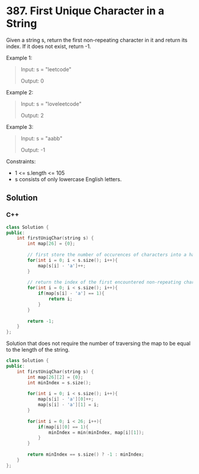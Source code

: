 # 387. First Unique Character in a String

Given a string s, return the first non-repeating character in it and return its index. If it does not exist, return -1. 

Example 1:

> Input: s = "leetcode"
> 
> Output: 0

Example 2:

> Input: s = "loveleetcode"
> 
> Output: 2

Example 3:

> Input: s = "aabb"
> 
> Output: -1 

Constraints:

* 1 <= s.length <= 105
* s consists of only lowercase English letters.

## Solution

### C++

```C++
class Solution {
public:
    int firstUniqChar(string s) {
        int map[26] = {0};
        
        // first store the number of occurences of characters into a hashmap.
        for(int i = 0; i < s.size(); i++){
            map[s[i] - 'a']++;
        }
        
        // return the index of the first encountered non-repeating characters. 
        for(int i = 0; i < s.size(); i++){
            if(map[s[i] - 'a'] == 1){
                return i;
            }
        }
        
        return -1;
    }
};
```

Solution that does not require the number of traversing the map to be equal to the length of the string.
```C++
class Solution {
public:
    int firstUniqChar(string s) {
        int map[26][2] = {0};
        int minIndex = s.size();        
        
        for(int i = 0; i < s.size(); i++){
            map[s[i] - 'a'][0]++;
            map[s[i] - 'a'][1] = i;
        }
        
        for(int i = 0; i < 26; i++){
            if(map[i][0] == 1){
                minIndex = min(minIndex, map[i][1]);        
            }
        }        
        
        return minIndex == s.size() ? -1 : minIndex;
    }
};
```
